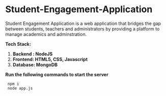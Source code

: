 # Student-Engagement-Application

Student Engagement Application is a web application that bridges the gap between students, teachers and administrators by providing a platform to manage academics and adminstration.

**Tech Stack:**
1. **Backend : NodeJS**
2. **Frontend: HTML5, CSS, Javascript**
3. **Database: MongoDB**


**Run the following commands to start the server**
```
 npm i 
 node app.js
```

